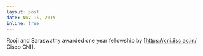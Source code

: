 ```yaml
---
layout: post
date: Nov 15, 2019
inline: true
---
```


Rooji and Saraswathy awarded one year fellowship by [https://cni.iisc.ac.in/ Cisco CNI].
